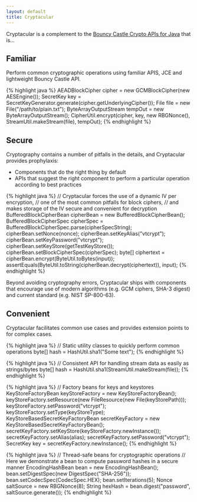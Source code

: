 ```yaml
---
layout: default
title: Cryptacular
---
```

Cryptacular is a complement to the [Bouncy Castle Crypto APIs for Java](https://www.bouncycastle.org/java.html)
that is...

## Familiar
Perform common cryptographic operations using familiar APIS, JCE and lightweight Bouncy Castle API.

{% highlight java %}
AEADBlockCipher cipher = new GCMBlockCipher(new AESEngine());
SecretKey key = SecretKeyGenerator.generate(cipher.getUnderlyingCipher());
File file = new File("/path/to/plain.txt");
ByteArrayOutputStream tempOut = new ByteArrayOutputStream();
CipherUtil.encrypt(cipher, key, new RBGNonce(), StreamUtil.makeStream(file), tempOut);
{% endhighlight %}

## Secure
Cryptography contains a number of pitfalls in the details, and Cryptacular provides prophylaxis:

* Components that do the right thing by default
* APIs that suggest the right component to perform a particular operation according to best practices

{% highlight java %}
// Cryptacular forces the use of a dynamic IV per encryption,
// one of the most common pitfalls for block ciphers,
// and makes storage of the IV secure and convenient for decryption
BufferedBlockCipherBean cipherBean = new BufferedBlockCipherBean();
BufferedBlockCipherSpec cipherSpec = BufferedBlockCipherSpec.parse(cipherSpecString);
cipherBean.setNonce(nonce);
cipherBean.setKeyAlias("vtcrypt");
cipherBean.setKeyPassword("vtcrypt");
cipherBean.setKeyStore(getTestKeyStore());
cipherBean.setBlockCipherSpec(cipherSpec);
byte[] ciphertext = cipherBean.encrypt(ByteUtil.toBytes(input));
assertEquals(ByteUtil.toString(cipherBean.decrypt(ciphertext)), input);
{% endhighlight %}

Beyond avoiding cryptography errors, Cryptacular ships with components that encourage use of modern algorithms
(e.g. GCM ciphers, SHA-3 digest) and current standard (e.g. NIST SP-800-63).

## Convenient
Cryptacular facilitates common use cases and provides extension points to for complex cases.

{% highlight java %}
// Static utility classes to quickly perform common operations
byte[] hash = HashUtil.sha1("Some text");
{% endhighlight %}

{% highlight java %}
// Consistent API for handling stream data as easily as strings/bytes
byte[] hash = HashUtil.sha1(StreamUtil.makeStream(file));
{% endhighlight %}

{% highlight java %}
// Factory beans for keys and keystores
KeyStoreFactoryBean keyStoreFactory = new KeyStoreFactoryBean();
keyStoreFactory.setResource(new FileResource(new File(keyStorePath)));
keyStoreFactory.setPassword("vtcrypt");
keyStoreFactory.setType(keyStoreType);
KeyStoreBasedSecretKeyFactoryBean secretKeyFactory = new KeyStoreBasedSecretKeyFactoryBean();
secretKeyFactory.setKeyStore(keyStoreFactory.newInstance());
secretKeyFactory.setAlias(alias);
secretKeyFactory.setPassword("vtcrypt");
SecretKey key = secretKeyFactory.newInstance();
{% endhighlight %}

{% highlight java %}
// Thread-safe beans for cryptographic operations
// Here we demonstrate a bean to compute password hashes in a secure manner
EncodingHashBean bean = new EncodingHashBean();
bean.setDigestSpec(new DigestSpec("SHA-256"));
bean.setCodecSpec(CodecSpec.HEX);
bean.setIterations(5);
Nonce saltSource = new RBGNonce(8);
String hexHash = bean.digest("password", saltSource.generate());
{% endhighlight %}

